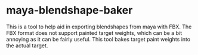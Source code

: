 # maya-blendshape-baker
This is a tool to help aid in exporting blendshapes from maya with FBX. The FBX format does not support painted target weights, which can be a bit annoying as it can be fairly useful. This tool bakes target paint weights into the actual target.
